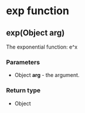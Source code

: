 exp function
============
exp(Object **arg**)
-------------------

The exponential function: e^x

### Parameters

- Object **arg** - the argument.

### Return type

- Object



